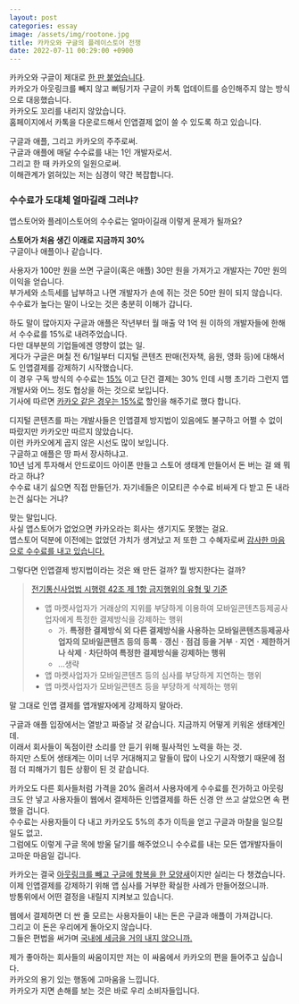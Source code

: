 ```yaml
---
layout: post
categories: essay
image: /assets/img/rootone.jpg
title: 카카오와 구글의 플레이스토어 전쟁
date: 2022-07-11 00:29:00 +0900
---
```


카카오와 구글이 제대로 [한 판 붙었습니다](https://byline.network/2022/07/0706/).  
카카오가 아웃링크를 빼지 않고 뻐팅기자 구글이 카톡 업데이트를 승인해주지 않는 방식으로 대응했습니다.    
카카오도 꼬리를 내리지 않았습니다.  
홈페이지에서 카톡을 다운로드해서 인앱결제 없이 쓸 수 있도록 하고 있습니다.

구글과 애플, 그리고 카카오의 주주로써.  
구글과 애플에 매달 수수료를 내는 1인 개발자로서.  
그리고 한 때 카카오의 일원으로써.  
이해관계가 얽혀있는 저는 심경이 약간 복잡합니다.

### 수수료가 도대체 얼마길래 그러냐?
앱스토어와 플레이스토어의 수수료는 얼마이길래 이렇게 문제가 될까요?  

**스토어가 처음 생긴 이래로 지금까지 30%**  
구글이나 애플이나 같습니다.

사용자가 100만 원을 쓰면 구글이(혹은 애플) 30만 원을 가져가고 개발자는 70만 원의 이익을 얻습니다.  
부가세와 소득세를 납부하고 나면 개발자가 손에 쥐는 것은 50만 원이 되지 않습니다.    
수수료가 높다는 말이 나오는 것은 충분히 이해가 갑니다.

하도 말이 많아지자 구글과 애플은 작년부터 월 매출 약 1억 원 이하의 개발자들에 한해서 수수료를 15%로 내려주었습니다.  
다만 대부분의 기업들에겐 영향이 없는 일.  
게다가 구글은 며칠 전 6/1일부터 디지털 콘텐츠 판매(전자책, 음원, 영화 등)에 대해서도 인앱결제를 강제하기 시작했습니다.  
이 경우 구독 방식의 수수료는 [15%](https://android-developers.googleblog.com/2021/06/continuing-to-boost-developer-success.html) 이고 단건 결제는 30% 인데 시행 초기라 그런지 앱개발사와 어느 정도 협상을 하는 것으로 보입니다.  
기사에 따르면 [카카오 같은 경우는 15%로](https://byline.network/2022/07/0706/) 할인을 해주기로 했다 합니다.

디지털 콘텐츠를 파는 개발사들은 인앱결제 방지법이 있음에도 불구하고 어쩔 수 없이 따랐지만 카카오만 따르지 않았습니다.  
이런 카카오에게 곱지 않은 시선도 많이 보입니다.  
구글하고 애플은 땅 파서 장사하냐고.  
10년 넘게 투자해서 안드로이드 아이폰 만들고 스토어 생태계 만들어서 돈 버는 걸 왜 뭐라고 하냐?  
수수료 내기 싫으면 직접 만들던가. 자기네들은 이모티콘 수수료 비싸게 다 받고 돈 내라는건 싫다는 거냐?

맞는 말입니다.  
사실 앱스토어가 없었으면 카카오라는 회사는 생기지도 못했는 걸요.  
앱스토어 덕분에 이전에는 없었던 가치가 생겨났고 저 또한 그 수혜자로써 [감사한 마음으로 수수료를 내고 있습니다.](/essay/2020/11/10/%EC%95%B1%EC%8A%A4%ED%86%A0%EC%96%B4%EB%8A%94-%EC%8A%A4%ED%8B%B0%EB%B8%8C%EC%9E%A1%EC%8A%A4%EA%B0%80-%EA%B0%9C%EB%B0%9C%EC%9E%90%EB%93%A4%EC%97%90%EA%B2%8C-%EC%A3%BC%EA%B3%A0%EA%B0%84-%EC%84%A0%EB%AC%BC.html)

그렇다면 인앱결제 방지법이라는 것은 왜 만든 걸까? 뭘 방지한다는 걸까?

> [전기통신사업법 시행령 42조 제 1항 금지행위의 유형 및 기준](https://www.law.go.kr/LSW//lsBylInfoPLinkR.do?lsiSeq=230955&lsNm=%EC%A0%84%EA%B8%B0%ED%86%B5%EC%8B%A0%EC%82%AC%EC%97%85%EB%B2%95+%EC%8B%9C%ED%96%89%EB%A0%B9&bylNo=0004&bylBrNo=00&bylCls=BE&bylEfYd=20210406&bylEfYdYn=Y)
> * 앱 마켓사업자가 거래상의 지위를 부당하게 이용하여 모바일콘텐츠등제공사업자에게 특정한
결제방식을 강제하는 행위
>   * 가. **특정한 결제방식 외 다른 결제방식을 사용하는 모바일콘텐츠등제공사업자의 모바일콘텐츠 등의 등록ㆍ갱신ㆍ점검 등을 거부ㆍ지연ㆍ제한하거나 삭제ㆍ차단하여 특정한 결제방식을 강제하는 행위**
>   * ...생략
> * 앱 마켓사업자가 모바일콘텐츠 등의 심사를 부당하게 지연하는 행위  
> * 앱 마켓사업자가 모바일콘텐츠 등을 부당하게 삭제하는 행위  

말 그대로 인앱 결제를 앱개발자에게 강제하지 말아라.

구글과 애플 입장에서는 열받고 짜증날 것 같습니다. 지금까지 어떻게 키워온 생태계인데.   
이래서 회사들이 독점이란 소리를 안 듣기 위해 필사적인 노력을 하는 것.  
하지만 스토어 생태계는 이미 너무 거대해지고 말들이 많이 나오기 시작했기 때문에 점점 더 피해가기 힘든 상황이 된 것 같습니다.  

카카오도 다른 회사들처럼 가격을 20% 올려서 사용자에게 수수료를 전가하고 아웃링크도 안 넣고 사용자들이 웹에서 결제하든 인앱결제를 하든 신경 안 쓰고 살았으면 속 편했을 겁니다.  
수수료는 사용자들이 다 내고 카카오도 5%의 추가 이득을 얻고 구글과 마찰을 일으킬 일도 없고.  
그럼에도 이렇게 구글 목에 방울 달기를 해주었으니 수수료를 내는 모든 앱개발자들이 고마운 마음일 겁니다.

카카오는 결국 [아웃링크를 빼고 구글에 항복을 한 모양새](https://www.donga.com/news/Economy/article/all/20220707/114347694/1)이지만 실리는 다 챙겼습니다.  
이제 인앱결제를 강제하기 위해 앱 심사를 거부한 확실한 사례가 만들어졌으니까.  
방통위에서 어떤 결정을 내릴지 지켜보고 있습니다.

웹에서 결제하면 더 싼 줄 모르는 사용자들이 내는 돈은 구글과 애플이 가져갑니다.  
그리고 이 돈은 우리에게 돌아오지 않습니다.  
그들은 편법을 써가며 [국내에 세금을 거의 내지 않으니까.](https://www.chosun.com/economy/industry-company/2022/04/16/ER4Z33NIXVBBBJDIAHUEK3AFVM/)

제가 좋아하는 회사들의 싸움이지만 저는 이 싸움에서 카카오의 편을 들어주고 싶습니다.  
카카오의 용기 있는 행동에 고마움을 느낍니다.  
카카오가 지면 손해를 보는 것은 바로 우리 소비자들입니다.